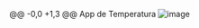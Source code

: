 @@ -0,0 +1,3 @@
App de Temperatura
![image](https://github.com/user-attachments/assets/ff6dde32-a435-41d7-98e9-2eda28f83d29)
